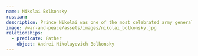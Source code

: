 ```yaml
---
name: Nikolai Bolkonsky
russian:
description: Prince Nikolai was one of the most celebrated army generals of his generation. But that was a long time ago – and for many years now he has shut himself away on his remote country estate of Bald Hills. He is a demanding father to Andrei, who he wishes to see carve out a brilliant military career of his own; and his daughter Marya, who loves him but lives in terror of his sudden, nasty temper.
image: /war-and-peace/assets/images/nikolai_bolkonsky.jpg
relationships:
  - predicate: Father
    object: Andrei Nikolayevich Bolkonsky
---
```

